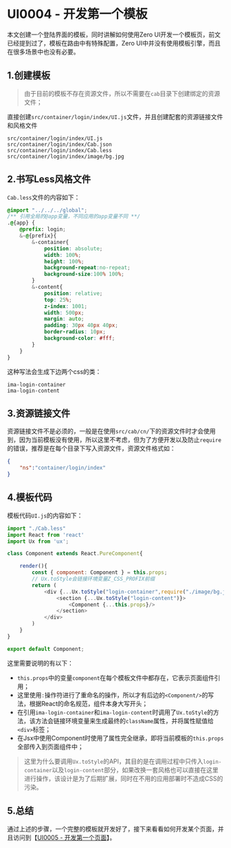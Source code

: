 # UI0004 - 开发第一个模板

本文创建一个登陆界面的模板，同时讲解如何使用Zero UI开发一个模板页，前文已经提到过了，模板在路由中有特殊配置，Zero UI中并没有使用模板引擎，而且在很多场景中也没有必要。

## 1.创建模板

> 由于目前的模板不存在资源文件，所以不需要在`cab`目录下创建绑定的资源文件；

直接创建`src/container/login/index/UI.js`文件，并且创建配套的资源链接文件和风格文件

```shell
src/container/login/index/UI.js
src/container/login/index/Cab.json
src/container/login/index/Cab.less
src/container/login/index/image/bg.jpg
```

## 2.书写Less风格文件

`Cab.less`文件的内容如下：

```css
@import "../../../global";
/** 引用全局的@app变量，不同应用的app变量不同 **/
.@{app} {
    @prefix: login;
    &-@{prefix}{
        &-container{
            position: absolute;
            width: 100%;
            height: 100%;
            background-repeat:no-repeat;
            background-size:100% 100%;
        }
        &-content{
            position: relative;
            top: 25%;
            z-index: 1001;
            width: 500px;
            margin: auto;
            padding: 30px 40px 40px;
            border-radius: 10px;
            background-color: #fff;
        }
    }
}
```

这种写法会生成下边两个css的类：

```shell
ima-login-container
ima-login-content
```

## 3.资源链接文件

资源链接文件不是必须的，一般是在使用`src/cab/cn/`下的资源文件时才会使用到，因为当前模板没有使用，所以这里不考虑，但为了方便开发以及防止`require`的错误，推荐是在每个目录下写入资源文件，资源文件格式如：

```json
{
    "ns":"container/login/index"
}
```

## 4.模板代码

模板代码`UI.js`的内容如下：

```js
import "./Cab.less"
import React from 'react'
import Ux from 'ux';

class Component extends React.PureComponent{

    render(){
        const { component: Component } = this.props;
        // Ux.toStyle会链接环境变量Z_CSS_PROFIX前缀
        return (
            <div {...Ux.toStyle("login-container",require("./image/bg.jpg"))}>
                <section {...Ux.toStyle("login-content")}>
                    <Component {...this.props}/>
                </section>
            </div>
        )
    }
}

export default Component;
```

这里需要说明的有以下：

* `this.props`中的变量`component`在每个模板文件中都存在，它表示页面组件引用；
* 这里使用`:`操作符进行了重命名的操作，所以才有后边的`<Component/>`的写法，根据React的命名规范，组件本身大写开头；
* 在引用`ima-login-container`和`ima-login-content`时调用了`Ux.toStyle`的方法，该方法会链接环境变量来生成最终的`className`属性，并将属性赋值给`<div>`标签；
* 在Jsx中使用Component时使用了属性完全继承，即将当前模板的`this.props`全部传入到页面组件中；

> 这里为什么要调用`Ux.toStyle`的API，其目的是在调用过程中只传入`login-container`以及`login-content`部分，如果改换一套风格也可以直接在这里进行操作，该设计是为了后期扩展，同时在不用的应用部署时不造成CSS的污染。

## 5.总结

通过上述的步骤，一个完整的模板就开发好了，接下来看看如何开发某个页面，并且访问到【[UI0005 - 开发第一个页面](/document/backup/ui0005-kai-fa-di-yi-ge-ye-mian.md)】。



